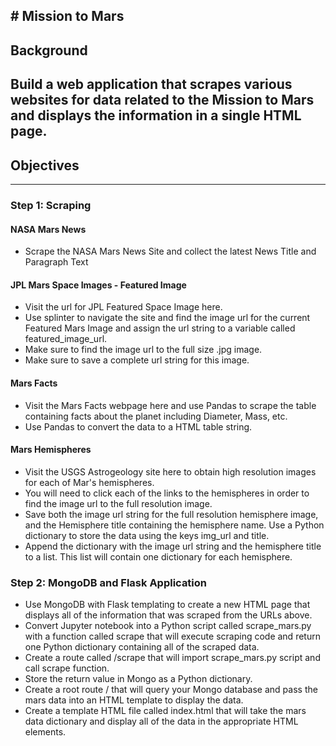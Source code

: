 **# Mission to Mars**
---

## Background
Build a web application that scrapes various websites for data related to the Mission to Mars and displays the information in a single HTML page.
---

## Objectives
---

### Step 1: Scraping
#### NASA Mars News
- Scrape the NASA Mars News Site and collect the latest News Title and Paragraph Text

#### JPL Mars Space Images - Featured Image
- Visit the url for JPL Featured Space Image here.
- Use splinter to navigate the site and find the image url for the current Featured Mars Image and assign the url string to a variable called featured_image_url.
- Make sure to find the image url to the full size .jpg image.
- Make sure to save a complete url string for this image.

#### Mars Facts
- Visit the Mars Facts webpage here and use Pandas to scrape the table containing facts about the planet including Diameter, Mass, etc.
- Use Pandas to convert the data to a HTML table string.

#### Mars Hemispheres
- Visit the USGS Astrogeology site here to obtain high resolution images for each of Mar's hemispheres.
- You will need to click each of the links to the hemispheres in order to find the image url to the full resolution image.
- Save both the image url string for the full resolution hemisphere image, and the Hemisphere title containing the hemisphere name. Use a Python dictionary to store the data using the keys img_url and title.
- Append the dictionary with the image url string and the hemisphere title to a list. This list will contain one dictionary for each hemisphere.

### Step 2: MongoDB and Flask Application
- Use MongoDB with Flask templating to create a new HTML page that displays all of the information that was scraped from the URLs above.
- Convert Jupyter notebook into a Python script called scrape_mars.py with a function called scrape that will execute scraping code and return one Python dictionary containing all of the scraped data.
- Create a route called /scrape that will import scrape_mars.py script and call scrape function.
- Store the return value in Mongo as a Python dictionary.
- Create a root route / that will query your Mongo database and pass the mars data into an HTML template to display the data.
- Create a template HTML file called index.html that will take the mars data dictionary and display all of the data in the appropriate HTML elements.